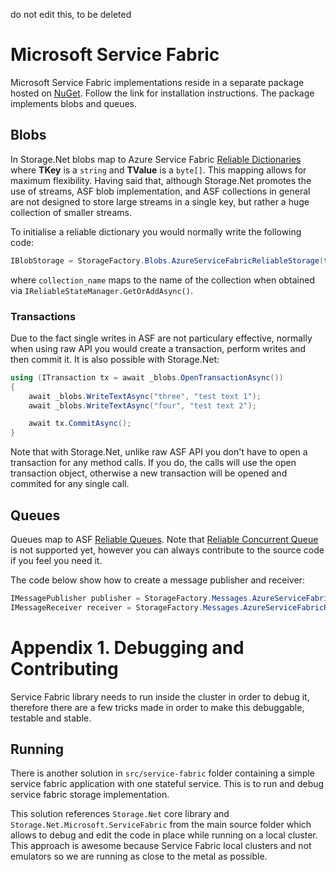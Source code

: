 do not edit this, to be deleted

# Microsoft Service Fabric

Microsoft Service Fabric implementations reside in a separate package hosted on [NuGet](https://www.nuget.org/packages/Storage.Net.Microsoft.ServiceFabric/). Follow the link for installation instructions. The package implements blobs and queues.

## Blobs

In Storage.Net blobs map to Azure Service Fabric [Reliable Dictionaries](https://docs.microsoft.com/en-us/dotnet/api/microsoft.servicefabric.data.collections.ireliabledictionary-2?redirectedfrom=MSDN&view=azure-dotnet#microsoft_servicefabric_data_collections_ireliabledictionary_2) where **TKey** is a `string` and **TValue** is a `byte[]`. This mapping allows for maximum flexibility. Having said that, although Storage.Net promotes the use of streams, ASF blob implementation, and ASF collections in general are not designed to store large streams in a single key, but rather a huge collection of smaller streams.

To initialise a reliable dictionary you would normally write the following code:

```csharp
IBlobStorage = StorageFactory.Blobs.AzureServiceFabricReliableStorage(this.StateManager, "collection_name");
``` 

where `collection_name` maps to the name of the collection when obtained via `IReliableStateManager.GetOrAddAsync()`. 

### Transactions

Due to the fact single writes in ASF are not particulary effective, normally when using raw API you would create a transaction, perform writes and then commit it. It is also possible with Storage.Net:

```csharp
using (ITransaction tx = await _blobs.OpenTransactionAsync())
{
    await _blobs.WriteTextAsync("three", "test text 1");
    await _blobs.WriteTextAsync("four", "test text 2");

    await tx.CommitAsync();
}
```

Note that with Storage.Net, unlike raw ASF API you don't have to open a transaction for any method calls. If you do, the calls will use the open transaction object, otherwise a new transaction will be opened and commited for any single call.

## Queues

Queues map to ASF [Reliable Queues](https://docs.microsoft.com/en-us/dotnet/api/microsoft.servicefabric.data.collections.ireliablequeue-1?redirectedfrom=MSDN&view=azure-dotnet#microsoft_servicefabric_data_collections_ireliablequeue_1). Note that [Reliable Concurrent Queue](https://docs.microsoft.com/en-us/azure/service-fabric/service-fabric-reliable-services-reliable-concurrent-queue) is not supported yet, however you can always contribute to the source code if you feel you need it.

The code below show how to create a message publisher and receiver:

```csharp
IMessagePublisher publisher = StorageFactory.Messages.AzureServiceFabricReliableQueuePublisher(this.StateManager, "queue_name");
IMessageReceiver receiver = StorageFactory.Messages.AzureServiceFabricReliableQueueReceiver(this.StateManager, "queue_name");

```

# Appendix 1. Debugging and Contributing

Service Fabric library needs to run inside the cluster in order to debug it, therefore there are a few tricks made in order to make this debuggable, testable and stable.

## Running

There is another solution in `src/service-fabric` folder containing a simple service fabric application with one stateful service. This is to run and debug service fabric storage implementation.

This solution references `Storage.Net` core library and `Storage.Net.Microsoft.ServiceFabric` from the main source folder which allows to debug and edit the code in place while running on a local cluster. This approach is awesome because Service Fabric local clusters and not emulators so we are running as close to the metal as possible.